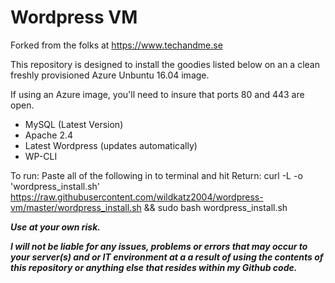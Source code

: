 # Wordpress VM
Forked from the folks at https://www.techandme.se

This repository is designed to install the goodies listed below on an a clean freshly provisioned Azure Unbuntu 16.04 image.

If using an Azure image, you'll need to insure that ports 80 and 443 are open.

- MySQL (Latest Version)
- Apache 2.4
- Latest Wordpress (updates automatically)
- WP-CLI

To run:
Paste all of the following in to terminal and hit Return: curl -L -o 'wordpress_install.sh' https://raw.githubusercontent.com/wildkatz2004/wordpress-vm/master/wordpress_install.sh && sudo bash wordpress_install.sh

***Use at your own risk.***  

***I will not be liable for any issues, problems or errors that may occur to your server(s) and or IT environment at a a result of using the contents of this repository or anything else that resides within my Github code.***
